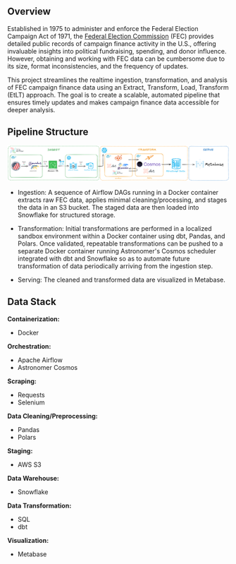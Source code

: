 ## Overview

Established in 1975 to administer and enforce the Federal Election Campaign Act of 1971, the [Federal Election Commission](https://www.fec.gov/data/browse-data/?tab=bulk-data) (FEC) provides detailed public records of campaign finance activity in the U.S., offering invaluable insights into political fundraising, spending, and donor influence. However, obtaining and working with FEC data can be cumbersome due to its size, format inconsistencies, and the frequency of updates.

This project streamlines the realtime ingestion, transformation, and analysis of FEC campaign finance data using an Extract, Transform, Load, Transform (EtLT) approach. The goal is to create a scalable, automated pipeline that ensures timely updates and makes campaign finance data accessible for deeper analysis.

## Pipeline Structure

![FEC Pipeline Architecture](assets/fec_pipeline_architecture.png)

- Ingestion: A sequence of Airflow DAGs running in a Docker container extracts raw FEC data, applies minimal cleaning/processing, and stages the data in an S3 bucket. The staged data are then loaded into Snowflake for structured storage.

- Transformation: Initial transformations are performed in a localized sandbox environment within a Docker container using dbt, Pandas, and Polars. Once validated, repeatable transformations can be pushed to a separate Docker container running Astronomer's Cosmos scheduler integrated with dbt and Snowflake so as to automate future transformation of data periodically arriving from the ingestion step.

- Serving: The cleaned and transformed data are visualized in Metabase.

## Data Stack
**Containerization:**
- Docker

**Orchestration:**
- Apache Airflow
- Astronomer Cosmos

**Scraping:**
- Requests
- Selenium

**Data Cleaning/Preprocessing:**
- Pandas
- Polars

**Staging:**
- AWS S3

**Data Warehouse:**
- Snowflake

**Data Transformation:**
- SQL
- dbt

**Visualization:**
- Metabase


